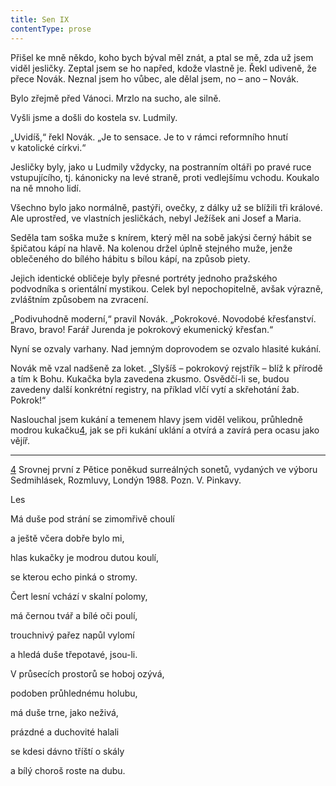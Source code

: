 ```yaml
---
title: Sen IX
contentType: prose
---
```


  

Přišel ke mně někdo, koho bych býval měl znát, a ptal se mě, zda už jsem viděl jesličky. Zeptal jsem se ho napřed, kdože vlastně je. Řekl udiveně, že přece Novák. Neznal jsem ho vůbec, ale dělal jsem, no – ano – Novák.

Bylo zřejmě před Vánoci. Mrzlo na sucho, ale silně.

Vyšli jsme a došli do kostela sv. Ludmily.

„Uvidíš,“ řekl Novák. „Je to sensace. Je to v rámci reform­ního hnutí v katolické církvi.“

Jesličky byly, jako u Ludmily vždycky, na postranním oltáři po pravé ruce vstupujícího, tj. kánonicky na levé straně, proti vedlejšímu vchodu. Koukalo na ně mnoho lidí.

Všechno bylo jako normálně, pastýři, ovečky, z dálky už se blížili tři králové. Ale uprostřed, ve vlastních jesličkách, nebyl Ježíšek ani Josef a Maria.

Seděla tam soška muže s knírem, který měl na sobě jakýsi černý hábit se špičatou kápí na hlavě. Na kolenou držel úplně stejného muže, jenže oblečeného do bílého hábitu s bílou kápí, na způsob piety.

Jejich identické obličeje byly přesné portréty jednoho pražského podvodníka s orientální mystikou. Celek byl nepochopitelně, avšak výrazně, zvláštním způsobem na zvracení.

„Podivuhodně moderní,“ pravil Novák. „Pokrokové. Novodobé křesťanství. Bravo, bravo! Farář Jurenda je pokrokový ekumenický křesťan.“

Nyní se ozvaly varhany. Nad jemným doprovodem se ozvalo hlasité kukání.

Novák mě vzal nadšeně za loket. „Slyšíš – pokrokový rejstřík – blíž k přírodě a tím k Bohu. Kukačka byla zavedena zkusmo. Osvědčí-li se, budou zavedeny další konkrétní registry, na příklad vlčí vytí a skřehotání žab. Pokrok!“

Naslouchal jsem kukání a temenem hlavy jsem viděl velikou, průhledně modrou kukačku[4](./resources/undefined), jak se při kukání uklání a otvírá a zavírá pera ocasu jako vějíř.

* * *

[4](./resources/undefined) Srovnej první z Pětice poněkud surreálných sonetů, vydaných ve výboru Sedmihlásek, Rozmluvy, Londýn 1988. Pozn. V. Pinkavy.

Les

Má duše pod strání se zimomřivě choulí

a ještě včera dobře bylo mi,

hlas kukačky je modrou dutou koulí,

se kterou echo pinká o stromy.

Čert lesní vchází v skalní polomy,

má černou tvář a bílé oči poulí,

trouchnivý pařez napůl vylomí

a hledá duše třepotavé, jsou-li.

V průsecích prostorů se hoboj ozývá,

podoben průhlednému holubu,

má duše trne, jako neživá,

prázdné a duchovité halali

se kdesi dávno tříští o skály

a bílý choroš roste na dubu.
